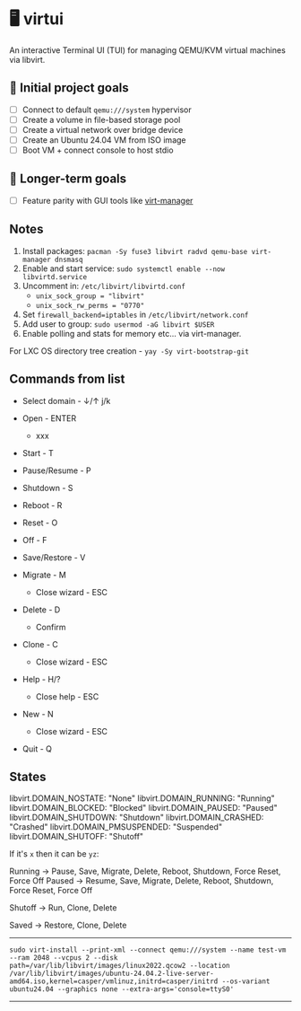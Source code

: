 # 🖥️ virtui

An interactive Terminal UI (TUI) for managing QEMU/KVM virtual machines via libvirt. 

## 🎯 Initial project goals

- [ ] Connect to default `qemu:///system` hypervisor
- [ ] Create a volume in file-based storage pool
- [ ] Create a virtual network over bridge device
- [ ] Create an Ubuntu 24.04 VM from ISO image
- [ ] Boot VM + connect console to host stdio

## 👑 Longer-term goals
- [ ] Feature parity with GUI tools like <a href="https://virt-manager.org/" target="_blank">virt-manager</a>


## Notes

1. Install packages: `pacman -Sy fuse3 libvirt radvd qemu-base virt-manager dnsmasq`
1. Enable and start service: `sudo systemctl enable --now libvirtd.service`
1. Uncomment in: `/etc/libvirt/libvirtd.conf`
    - `unix_sock_group = "libvirt"`
    - `unix_sock_rw_perms = "0770"`
1. Set `firewall_backend=iptables` in `/etc/libvirt/network.conf`
1. Add user to group: `sudo usermod -aG libvirt $USER`
1. Enable polling and stats for memory etc... via virt-manager.

For LXC OS directory tree creation - `yay -Sy virt-bootstrap-git`


## Commands from list

- Select domain - ↓/↑ j/k

- Open          - ENTER
    - xxx

- Start         - T
- Pause/Resume  - P
- Shutdown      - S
- Reboot        - R
- Reset         - O
- Off           - F
- Save/Restore  - V

- Migrate       - M
    - Close wizard  - ESC

- Delete        - D
    - Confirm

- Clone         - C
    - Close wizard  - ESC

- Help          - H/?
    - Close help    - ESC

- New           - N
    - Close wizard  - ESC

- Quit          - Q


## States

libvirt.DOMAIN_NOSTATE:     "None"
libvirt.DOMAIN_RUNNING:     "Running"
libvirt.DOMAIN_BLOCKED:     "Blocked"
libvirt.DOMAIN_PAUSED:      "Paused"
libvirt.DOMAIN_SHUTDOWN:    "Shutdown"
libvirt.DOMAIN_CRASHED:     "Crashed"
libvirt.DOMAIN_PMSUSPENDED: "Suspended"
libvirt.DOMAIN_SHUTOFF:     "Shutoff"

If it's `x` then it can be `yz`: 

Running -> Pause, Save, Migrate, Delete, Reboot, Shutdown, Force Reset, Force Off
Paused -> Resume, Save, Migrate, Delete, Reboot, Shutdown, Force Reset, Force Off

Shutoff -> Run, Clone, Delete

Saved -> Restore, Clone, Delete


---

`sudo virt-install --print-xml --connect qemu:///system --name test-vm --ram 2048 --vcpus 2 --disk path=/var/lib/libvirt/images/linux2022.qcow2 --location /var/lib/libvirt/images/ubuntu-24.04.2-live-server-amd64.iso,kernel=casper/vmlinuz,initrd=casper/initrd --os-variant ubuntu24.04 --graphics none --extra-args='console=ttyS0'`


---


